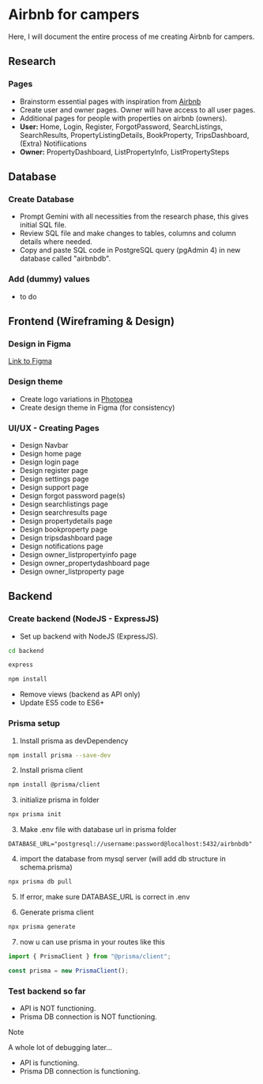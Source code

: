 # Airbnb for campers
Here, I will document the entire process of me creating Airbnb for campers.

## Research

### Pages

- Brainstorm essential pages with inspiration from [Airbnb](https://airbnb.com) 
- Create user and owner pages. Owner will have access to all user pages. 
- Additional pages for people with properties on airbnb (owners).
- **User:** Home, Login, Register, ForgotPassword, SearchListings, SearchResults, PropertyListingDetails, BookProperty, TripsDashboard, (Extra) Notifiications
- **Owner:** PropertyDashboard, ListPropertyInfo, ListPropertySteps

## Database

### Create Database

- Prompt Gemini with all necessities from the research phase, this gives initial SQL file.
- Review SQL file and make changes to tables, columns and column details where needed.
- Copy and paste SQL code in PostgreSQL query (pgAdmin 4) in new database called "airbnbdb".

### Add (dummy) values

- to do

## Frontend (Wireframing & Design)

### Design in Figma

[Link to Figma](https://www.figma.com/design/qVHicDrQJj22ktJG8Av48w/Airbnb-for-campers?node-id=0-1&t=A8fgqenPBBauZoPE-1)

### Design theme

- Create logo variations in [Photopea](https://www.photopea.com/)
- Create design theme in Figma (for consistency)

### UI/UX - Creating Pages

- Design Navbar
- Design home page
- Design login page
- Design register page
- Design settings page
- Design support page
- Design forgot password page(s)
- Design searchlistings page
- Design searchresults page
- Design propertydetails page
- Design bookproperty page
- Design tripsdashboard page
- Design notifications page
- Design owner_listpropertyinfo page
- Design owner_propertydashboard page
- Design owner_listproperty page

## Backend

### Create backend (NodeJS - ExpressJS)

- Set up backend with NodeJS (ExpressJS).
```bash
cd backend
```
```bash
express
```
```bash
npm install
```
- Remove views (backend as API only)
- Update ES5 code to ES6+

### Prisma setup

1. Install prisma as devDependency
``` bash
npm install prisma --save-dev
```

2. Install prisma client
``` bash
npm install @prisma/client
```

3. initialize prisma in folder 
``` bash
npx prisma init
```

3. Make .env file with database url in prisma folder
``` env
DATABASE_URL="postgresql://username:password@localhost:5432/airbnbdb"
```

4. import the database from mysql server (will add db structure in schema.prisma)
``` bash
npx prisma db pull
```

5. If error, make sure DATABASE_URL is correct in .env

6. Generate prisma client
``` bash
npx prisma generate
```

7. now u can use prisma in your routes like this 
``` js
import { PrismaClient } from "@prisma/client";

const prisma = new PrismaClient();
```

### Test backend so far
- API is NOT functioning.
- Prisma DB connection is NOT functioning.

> [!NOTE]
> A whole lot of debugging later...

- API is functioning.
- Prisma DB connection is functioning.